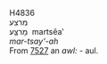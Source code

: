 <body>
  <p>H4836<br>  מרצע  <br> מַרצֵַּע  ‎  martsêa‛  <br><i>mar-tsay‘-ah </i><br>From <a href="h7527.htm">7527</a>  an <i>awl: - </i>aul.<br></p>
 </body>